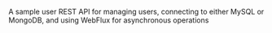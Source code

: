 A sample user REST API for managing users, connecting to either MySQL or MongoDB, and using WebFlux for asynchronous operations